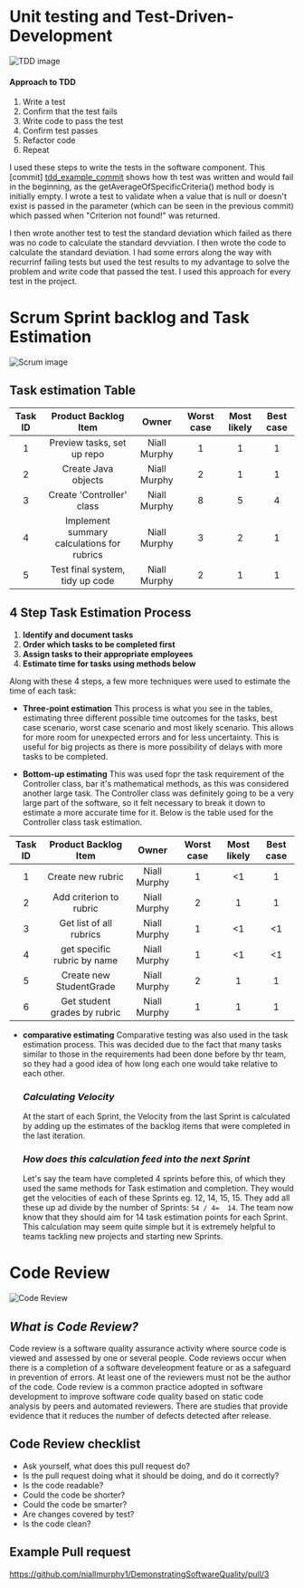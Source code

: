 # Unit testing and Test-Driven-Development
![TDD image ](https://marsner.com/wp-content/uploads/test-driven-development-TDD.png)

#### Approach to TDD
 1. Write a test
 2. Confirm that the test fails
 3.  Write code to pass the test
 4. Confirm test passes
 5. Refactor code 
 6.  Repeat
 

I used these steps to write the tests in the software component. This [commit] [tdd_example_commit] shows how th test was written and would fail in the beginning, as the getAverageOfSpecificCriteria() method body is initially empty. I wrote a test to validate when a value that is null or doesn't exist is passed in the parameter (which can be seen in the previous commit) which passed when "Criterion not found!" was returned.

I then wrote another test to test the standard deviation which failed as there was no code to calculate the standard devviation. I then wrote the code to calculate the standard deviation. I had some errors along the way with recurrinf failing tests but used the test results to my advantage to solve the problem and write code that passed the test. I used this approach for every test in the project. 



[tdd_example_commit]: <https://github.com/niallmurphy1/DemonstratingSoftwareQuality/commit/5d539fc6ae23820d0c7fd04f5f01e1700d490def>


# Scrum Sprint backlog and Task Estimation


![Scrum image ](https://thumbs.dreamstime.com/b/agile-methodology-scrum-master-software-development-concept-miniature-people-team-members-working-cube-block-173188256.jpg)

## Task estimation Table
| Task ID  | Product Backlog Item|  Owner | Worst case |Most likely | Best case|
| :---:| :---:| :---: |:----:|:----: |:----:|
| 1 | Preview tasks, set up repo | Niall Murphy |1 | 1| 1|
| 2 | Create Java objects| Niall Murphy|2 | 1| 1|
| 3 |Create 'Controller' class| Niall Murphy|8 | 5| 4|
| 4 | Implement summary calculations for rubrics|Niall Murphy|3 | 2| 1|
| 5 | Test final system, tidy up code| Niall Murphy |2 | 1| 1|



## 4 Step Task Estimation Process
1.  **Identify and document tasks**
2.  **Order which tasks to be completed first**
3.  **Assign tasks to their appropriate employees**
4.  **Estimate time for tasks using methods below**

Along with these 4 steps, a few more techniques were used to estimate the time of each task:

- **Three-point estimation**
    This process is what you see in the tables, estimating three different possible time outcomes for the tasks, best case scenario, worst case scenario and most likely scenario. This allows for more room for unexpected errors and for less uncertainty. This is useful for big projects as there is more possibility of delays with more tasks to be completed.

- **Bottom-up estimating**
   This was used fopr the task requirement of the Controller class, bar it's mathematical methods, as this was considered another large task. The Controller class was definitely going to be a very large part of the software, so it felt necessary to break it down to estimate a more accurate time for it. Below is the table used for the Controller class task estimation.

| Task ID  | Product Backlog Item|  Owner | Worst case |Most likely | Best case|
| :---:| :---:| :---: |:----:|:----: |:----:|
| 1 | Create new rubric | Niall Murphy |1 | <1| 1|
| 2 | Add criterion to rubric| Niall Murphy|2 | 1| 1|
| 3 |Get list of all rubrics | Niall Murphy| 1 | <1| <1|
| 4 | get specific rubric by name |Niall Murphy|1 | <1| <1|
| 5 | Create new StudentGrade| Niall Murphy |2 | 1| 1|
| 6 | Get student grades by rubric| Niall Murphy |1 | 1| 1|


- **comparative estimating** 
    Comparative testing was also used in the task estimation process. This was decided due to the fact that many tasks similar to those in the requirements had been done before by thr team, so they had a good idea of how long each one would take relative to each other.
    
  ### _Calculating Velocity_
    At the start of each Sprint, the Velocity from the last Sprint is calculated by adding up the estimates of the backlog items that were completed in the last iteration. 
    
    ### _How does this calculation feed into the next Sprint_
    Let's say the team have completed 4 sprints before this, of which they used the same methods for Task estimation and completion. They would get the velocities of each of these Sprints eg. 12, 14, 15, 15. They add all these up ad divide by the number of Sprints: `54 / 4=  14`. The team now know that they should aim for 14 task estimation points for each Sprint. This calculation may seem quite simple but it is extremely helpful to teams tackling new projects and starting new Sprints.


# Code Review

![Code Review](https://www.bounteous.com/sites/default/files/insights/2019-06/previews/20190606_blog_code_review_limbo-_how_low_should_you_go_website.png)
## _What is Code Review?_
Code review is a software quality assurance activity where source code is viewed and assessed by one or several people. Code reviews occur when there is a completion of a software develeopment feature or as a safeguard in prevention of errors. At least one of the reviewers must not be the author of the code. Code review is a common practice adopted in software development to improve software code quality based on static code analysis by peers and automated reviewers. There are studies that provide evidence that it reduces the number of defects detected after release. 

## Code Review checklist
- Ask yourself, what does this pull request do?
- Is the pull request doing what it should be doing, and do it correctly?
- Is the code readable?
- Could the code be shorter?
- Could the code be smarter?
- Are changes covered by test?
- Is the code clean?


## Example Pull request
 https://github.com/niallmurphy1/DemonstratingSoftwareQuality/pull/3

